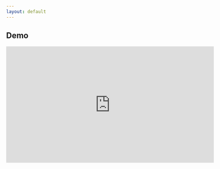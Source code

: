 ```yaml
---
layout: default
---
```


## Demo
<iframe width="560" height="315" src="https://www.youtube.com/embed/Dsu_3DACUD8" title="YouTube video player" frameborder="0" allow="accelerometer; autoplay; clipboard-write; encrypted-media; gyroscope; picture-in-picture" allowfullscreen></iframe>

